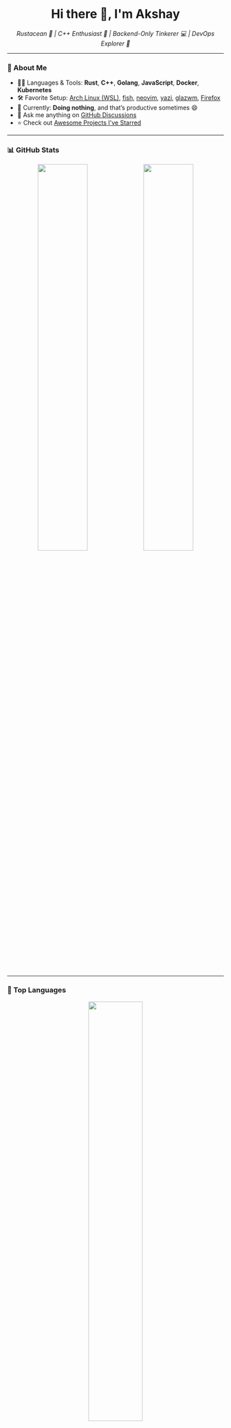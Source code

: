 <h1 align="center">Hi there 👋, I'm <strong>Akshay</strong></h1>

<p align="center">
  <em>Rustacean 🦀 | C++ Enthusiast 🚀 | Backend-Only Tinkerer 💻 | DevOps Explorer 🐳</em>
</p>

---

### 🧠 About Me

-   🧑‍💻 Languages & Tools: **Rust**, **C++**, **Golang**, **JavaScript**, **Docker**, **Kubernetes**
-   🛠️ Favorite Setup: [Arch Linux (WSL)](https://wiki.archlinux.org/title/Arch_Linux), [fish](https://fishshell.com/), [neovim](https://neovim.io/), [yazi](https://github.com/sxyazi/yazi), [glazwm](https://github.com/glzr-io/glazewm), [Firefox](https://www.mozilla.org/firefox/)
-   🌱 Currently: **Doing nothing**, and that’s productive sometimes 😄
-   💬 Ask me anything on [GitHub Discussions](https://github.com/Akshay2642005/discussions/new/choose)
-   ⭐ Check out [Awesome Projects I've Starred](AWESOME-STARS.md)

---

### 📊 GitHub Stats

<div align="center">

  <picture>
    <source media="(prefers-color-scheme: dark)" srcset="https://github-readme-stats-ouuan.vercel.app/api?username=Akshay2642005&theme=dark&show_icons=true">
    <img width="48%" src="https://github-readme-stats-ouuan.vercel.app/api?username=Akshay2642005&show_icons=true" />
  </picture>

  <picture>
    <source media="(prefers-color-scheme: dark)" srcset="http://github-readme-streak-stats.herokuapp.com?user=Akshay2642005&theme=chartreuse-dark&hide_border=false&mode=weekly">
    <img width="48%" src="http://github-readme-streak-stats.herokuapp.com?user=Akshay2642005&theme=chartreuse-dark&hide_border=false&mode=weekly" />
  </picture>

</div>

---

### 🧰 Top Languages

<div align="center">

  <picture>
    <source media="(prefers-color-scheme: dark)" srcset="https://github-readme-stats.vercel.app/api/top-langs?username=Akshay2642005&layout=compact&langs_count=8&theme=chartreuse-dark">
    <img width="50%" src="https://github-readme-stats.vercel.app/api/top-langs?username=Akshay2642005&layout=compact&langs_count=8&theme=chartreuse-dark" />
  </picture>

</div>

---

### 🖼️ Bonus Pixel Art

<div align="center">
  <img src="https://64.media.tumblr.com/4c8fd0a9b758541c10369f542d5d7c06/tumblr_nkll69kA5I1qc9zfzo1_500.gifv" width="200" />
  <img src="https://media.tenor.com/Y1SqbX6W7WgAAAAi/rilakkuma-kawaii.gif" width="150" />
  <img src="https://i.pinimg.com/originals/7e/33/45/7e3345aa52c0864bbf04819fdf26266d.gif" width="150" />
</div>

---

<p align="center">
  <img src="https://readme-typing-svg.herokuapp.com?font=JetBrains+Mono&pause=1000&color=35F7B4&width=435&lines=Thanks+for+visiting!+Happy+Hacking!+%F0%9F%90%9B" alt="Typing SVG" />
</p>

### 📫 Connect

-   🌐 [GitHub](https://github.com/Akshay2642005)
-   ☕ Ping me over coffee, code, or kernels :)

